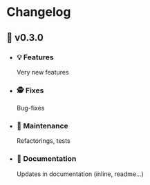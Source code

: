 # Changelog
## :carrot: v0.3.0
  - ### :bulb: Features
    Very new features
  - ### :detective: Fixes
    Bug-fixes
  - ### :wrench: Maintenance
    Refactorings, tests
  - ### :book: Documentation
    Updates in documentation (inline, readme...)

